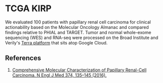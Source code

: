# TCGA KIRP
We evaluated 100 patients with papillary renal cell carcinoma for clinical actionability based on the Molecular Oncology Almanac and compared findings relative to PHIAL and TARGET. Tumor and normal whole-exome sequencing (WES) and RNA-seq were processed on the Broad Institute and Verily's [Terra platform](https://app.terra.bio/) that sits atop Google Cloud. 

## References
1. [Comprehensive Molecular Characterization of Papillary Renal-Cell Carcinoma. N Engl J Med 374, 135–145 (2016).](https://www.nejm.org/doi/full/10.1056/NEJMoa1505917)
